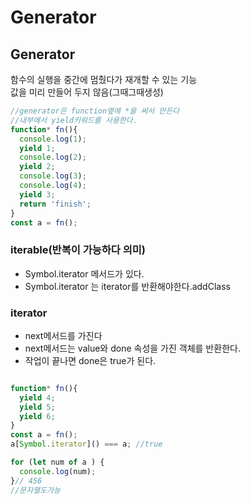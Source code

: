 # Generator

## Generator

함수의 실행을 중간에 멈췄다가 재개할 수 있는 기능  
값을 미리 만들어 두지 않음\(그때그때생성\)

```javascript
//generator은 function옆에 *을 써서 만든다
//내부에서 yield키워드를 사용한다.
function* fn(){
  console.log(1);
  yield 1;
  console.log(2);
  yield 2;
  console.log(3);
  console.log(4);
  yield 3;
  return 'finish';
}
const a = fn();
```



### iterable\(반복이 가능하다 의미\)

* Symbol.iterator 메서드가 있다.
* Symbol.iterator 는 iterator를 반환해야한다.addClass

### iterator

* next메서드를 가진다
* next메서드는 value와 done 속성을 가진 객체를 반환한다.
* 작업이 끝나면 done은 true가 된다.



```javascript

function* fn(){
  yield 4;
  yield 5;
  yield 6;
}
const a = fn();
a[Symbol.iterator]() === a; //true

for (let num of a ) {
  console.log(num);
}// 456
//문자열도가능
```

